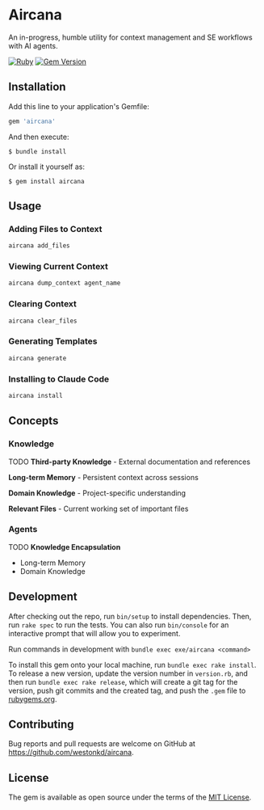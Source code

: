 # Aircana

An in-progress, humble utility for context management and SE workflows with AI agents.

[![Ruby](https://github.com/westonkd/aircana/actions/workflows/main.yml/badge.svg)](https://github.com/westonkd/aircana/actions/workflows/main.yml)
[![Gem Version](https://badge.fury.io/rb/aircana.svg)](https://badge.fury.io/rb/aircana)

## Installation

Add this line to your application's Gemfile:

```ruby
gem 'aircana'
```

And then execute:

    $ bundle install

Or install it yourself as:

    $ gem install aircana

## Usage

### Adding Files to Context

```bash
aircana add_files
```

### Viewing Current Context

```bash
aircana dump_context agent_name
```

### Clearing Context

```bash
aircana clear_files
```

### Generating Templates

```bash
aircana generate
```

### Installing to Claude Code

```bash
aircana install
```

## Concepts

### Knowledge
TODO
**Third-party Knowledge** - External documentation and references

**Long-term Memory** - Persistent context across sessions

**Domain Knowledge** - Project-specific understanding

**Relevant Files** - Current working set of important files

### Agents
TODO
**Knowledge Encapsulation**
- Long-term Memory
- Domain Knowledge

## Development

After checking out the repo, run `bin/setup` to install dependencies. Then, run `rake spec` to run the tests. You can also run `bin/console` for an interactive prompt that will allow you to experiment.

Run commands in development with `bundle exec exe/aircana <command>`

To install this gem onto your local machine, run `bundle exec rake install`. To release a new version, update the version number in `version.rb`, and then run `bundle exec rake release`, which will create a git tag for the version, push git commits and the created tag, and push the `.gem` file to [rubygems.org](https://rubygems.org).

## Contributing

Bug reports and pull requests are welcome on GitHub at https://github.com/westonkd/aircana.

## License

The gem is available as open source under the terms of the [MIT License](https://opensource.org/licenses/MIT).
